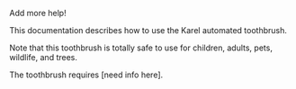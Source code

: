 Add more help!

This documentation describes how to use the Karel automated toothbrush.

Note that this toothbrush is totally safe to use for children,
adults, pets, wildlife, and trees.

The toothbrush requires [need info here].
